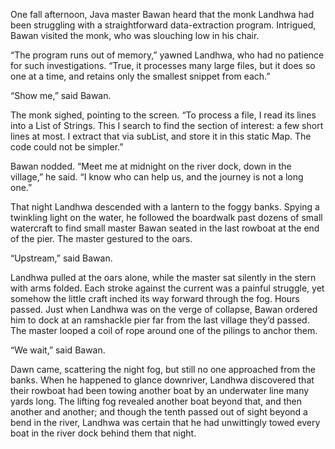 One fall afternoon, Java master Bawan heard that the
monk Landhwa had been struggling with a straightforward
data-extraction program.  Intrigued, Bawan visited the monk,
who was slouching low in his chair.

“The program runs out of memory,” yawned Landhwa, who had no
patience for such investigations.  “True, it processes many
large files, but it does so one at a time, and retains only
the smallest snippet from each.”

“Show me,” said Bawan.

The monk sighed, pointing to the screen.  “To process a
file, I read its lines into a List of Strings.  This I
search to find the section of interest: a few short lines at
most.  I extract that via subList, and store it in this
static Map.  The code could not be simpler.”

Bawan nodded.  “Meet me at midnight on the river dock, down
in the village,” he said.  “I know who can help us, and the
journey is not a long one.”

That night Landhwa descended with a lantern to the foggy
banks.  Spying a twinkling light on the water, he followed
the boardwalk past dozens of small watercraft to find small
master Bawan seated in the last rowboat at the end of the
pier.  The master gestured to the oars.

“Upstream,” said Bawan.

Landhwa pulled at the oars alone, while the master sat
silently in the stern with arms folded.  Each stroke against
the current was a painful struggle, yet somehow the little craft
inched its way forward through the fog.  Hours passed.  Just when
Landhwa was on the verge of collapse, Bawan ordered him to
dock at an ramshackle pier far from the last village they’d
passed.  The master looped a coil of rope around one of the
pilings to anchor them.

“We wait,” said Bawan.

Dawn came, scattering the night fog, but still no one
approached from the banks.  When he happened to glance
downriver, Landhwa discovered that their rowboat had been
towing another boat by an underwater line many yards long.
The lifting fog revealed another boat beyond that, and then
another and another; and though the tenth passed out of
sight beyond a bend in the river, Landhwa was certain that
he had unwittingly towed every boat in the river dock behind
them that night.

